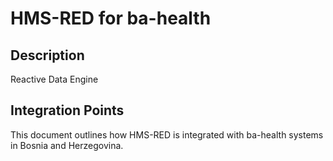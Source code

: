 # HMS-RED for ba-health

## Description

Reactive Data Engine

## Integration Points

This document outlines how HMS-RED is integrated with ba-health systems in Bosnia and Herzegovina.

